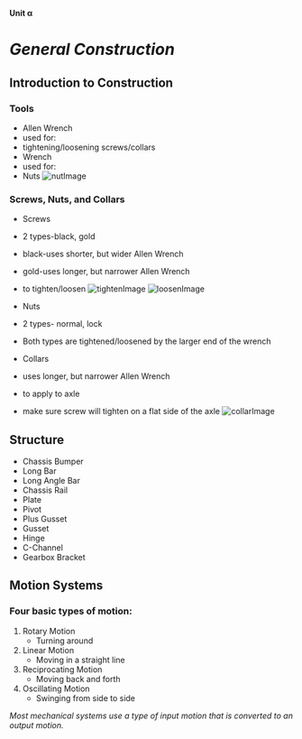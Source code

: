 
**Unit α**
# *General Construction*

## Introduction to Construction

### Tools

* Allen Wrench
 * used for:
  * tightening/loosening screws/collars
* Wrench
 * used for:
  * Nuts
![nutImage]()

### Screws, Nuts, and Collars

* Screws
 * 2 types-black, gold
  * black-uses shorter, but wider Allen Wrench
  * gold-uses longer, but narrower Allen Wrench
 * to tighten/loosen
 ![tightenImage]()
 ![loosenImage]()

* Nuts
 * 2 types- normal, lock
  * Both types are tightened/loosened by the larger end of the wrench

* Collars
 * uses longer, but narrower Allen Wrench
 * to apply to axle
  * make sure screw will tighten on a flat side of the axle
![collarImage]()

## Structure

* Chassis Bumper
* Long Bar
* Long Angle Bar
* Chassis Rail
* Plate
* Pivot
* Plus Gusset
* Gusset
* Hinge
* C-Channel
* Gearbox Bracket

## Motion Systems

### Four basic types of motion:

1. Rotary Motion
	* Turning around
2. Linear Motion
	* Moving in a straight line
3. Reciprocating Motion
	* Moving back and forth
4. Oscillating Motion
	* Swinging from side to side

*Most mechanical systems use a type of input motion that is converted to an output motion.*
<!--stackedit_data:
eyJoaXN0b3J5IjpbMTcwNjQxNTkzOF19
-->